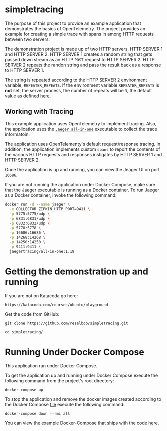 # simpletracing

The purpose of this project to provide an example application that demonstrates the basics of OpenTelemetry. The project provides an example for creating a simple trace with spans in among HTTP requests between two servers.

The demonstration project is made up of two HTTP servers, HTTP SERVER 1 and HTTP SERVER 2. HTTP SERVER 1 creates a random string that gets passed down stream as an HTTP `POST` request to HTTP SERVER 2. HTTP SERVER 2 repeats the randon string and pass the result back as a response to HTTP SERVER 1.

The string is repeated according to the HTTP SERVER 2 environment variable, `REPEATER_REPEATS`. If the environment variable `REPEATER_REPEATS` is **not** set, the server process, the number of repeats will be `3`, the default value as defined [here](./httpserver2/readme.md).

## Working with Tracing

This example application uses OpenTelemetry to implement tracing. Also, the application uses the [`Jaeger all-in-one`](https://www.jaegertracing.io/docs/1.19/getting-started/#all-in-one) executable to collect the trace informatoin.

The application uses OpenTelementy's default request/response tracing. In addition, the application implements custom `spans` to report the contents of the various HTTP requests and responses instigates by HTTP SERVER 1 and HTTP SERVER 2.

Once the application is up and running, you can view the Jeager UI on port `16686`.

If you are not running the application under Docker Compose, make sure that the Jaeger executable is running as a Docker container. To run Jaeger as a Docker container, invoke the following command:

```bash
docker run -d --name jaeger \
  -e COLLECTOR_ZIPKIN_HTTP_PORT=9411 \
  -p 5775:5775/udp \
  -p 6831:6831/udp \
  -p 6832:6832/udp \
  -p 5778:5778 \
  -p 16686:16686 \
  -p 14268:14268 \
  -p 14250:14250 \
  -p 9411:9411 \
  jaegertracing/all-in-one:1.19

```


# Getting the demonstration up and running

If you are not on Katacoda go here:

`https://katacoda.com/courses/ubuntu/playground`

Get the code from GitHub:

`git clone https://github.com/reselbob/simpletracing.git`

`cd simpletracing/`


# Running Under Docker Compose
This application run under Docker Compose.

To get the application up and running under Docker Compose execute the following command from the project's root directory:

`docker-compose up`

To stop the application and remove the docker images created according to the Docker Compose [file](./docker-compose.yaml) execute the following command:

`docker-compose down --rmi all`

You can view the example Docker-Compose that ships with the code [here](./docker-compose.yaml).


